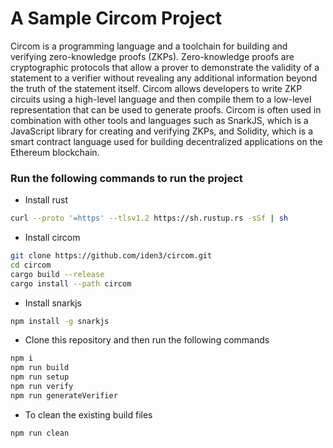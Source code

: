 # A Sample Circom Project 

Circom is a programming language and a toolchain for building and verifying zero-knowledge proofs (ZKPs). Zero-knowledge proofs are cryptographic protocols that allow a prover to demonstrate the validity of a statement to a verifier without revealing any additional information beyond the truth of the statement itself. Circom allows developers to write ZKP circuits using a high-level language and then compile them to a low-level representation that can be used to generate proofs. Circom is often used in combination with other tools and languages such as SnarkJS, which is a JavaScript library for creating and verifying ZKPs, and Solidity, which is a smart contract language used for building decentralized applications on the Ethereum blockchain.

### Run the following commands to run the project

- Install rust
```bash
curl --proto '=https' --tlsv1.2 https://sh.rustup.rs -sSf | sh
```
- Install circom
```bash
git clone https://github.com/iden3/circom.git
cd circom
cargo build --release
cargo install --path circom
```
- Install snarkjs
```bash
npm install -g snarkjs
```
- Clone this repository and then run the following commands
```bash
npm i
npm run build
npm run setup
npm run verify
npm run generateVerifier
```
- To clean the existing build files
```bash
npm run clean
```

